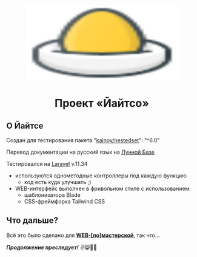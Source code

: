 <p align="center">
    <img src="https://raw.githubusercontent.com/muba4/laravel-nestedset-interface/54ca1213b18c21a232e6a839a053412abdea920b/public/images/svg/icons/nest.svg" width="400" height="200" alt="Йайтсо Logo">
</p>

<h1 align="center">Проект «Йайтсо»</h1>

## О Йайтсе

Создан для тестирования пакета "[kalnoy/nestedset](https://github.com/lazychaser/laravel-nestedset)": "^6.0"

Перевод документации на русский язык на [Лунной Базе](https://mb4.ru/frameworks/laravel/packages/2042-lazychaser-laravel-nestedset.html)

Тестировался на [Laravel](https://laravel.com/) v.11.34

* используются однометодные контроллеры под каждую функцию
  * код есть куда улучшать ;) 
* WEB-интерфейс выполнен в фривольном стиле с использованием:
  * шаблонизатора Blade
  * CSS-фреймфорка Tailwind CSS

## Что дальше?

Всё это было сделано для [**WEB-[ло]мастерской**](https://lb8.ru), так что...

***Продолжение преследует!*** ✌️😸🏴‍☠️

